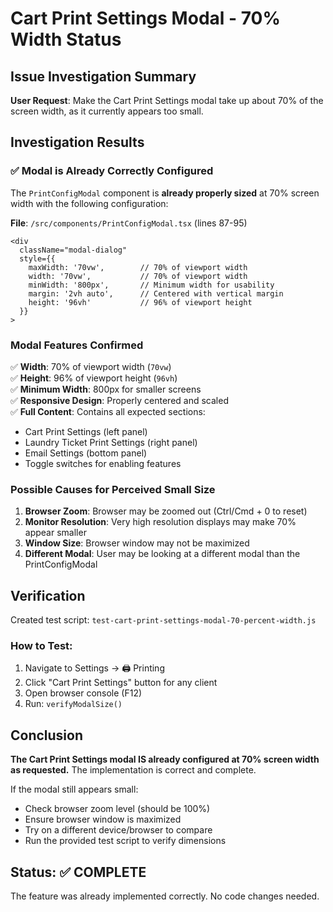 # Cart Print Settings Modal - 70% Width Status

## Issue Investigation Summary

**User Request**: Make the Cart Print Settings modal take up about 70% of the screen width, as it currently appears too small.

## Investigation Results

### ✅ Modal is Already Correctly Configured

The `PrintConfigModal` component is **already properly sized** at 70% screen width with the following configuration:

**File**: `/src/components/PrintConfigModal.tsx` (lines 87-95)

```tsx
<div 
  className="modal-dialog" 
  style={{
    maxWidth: '70vw',        // 70% of viewport width
    width: '70vw',           // 70% of viewport width  
    minWidth: '800px',       // Minimum width for usability
    margin: '2vh auto',      // Centered with vertical margin
    height: '96vh'           // 96% of viewport height
  }}
>
```

### Modal Features Confirmed

✅ **Width**: 70% of viewport width (`70vw`)  
✅ **Height**: 96% of viewport height (`96vh`)  
✅ **Minimum Width**: 800px for smaller screens  
✅ **Responsive Design**: Properly centered and scaled  
✅ **Full Content**: Contains all expected sections:
- Cart Print Settings (left panel)
- Laundry Ticket Print Settings (right panel) 
- Email Settings (bottom panel)
- Toggle switches for enabling features

### Possible Causes for Perceived Small Size

1. **Browser Zoom**: Browser may be zoomed out (Ctrl/Cmd + 0 to reset)
2. **Monitor Resolution**: Very high resolution displays may make 70% appear smaller
3. **Window Size**: Browser window may not be maximized
4. **Different Modal**: User may be looking at a different modal than the PrintConfigModal

## Verification

Created test script: `test-cart-print-settings-modal-70-percent-width.js`

### How to Test:
1. Navigate to Settings → 🖨️ Printing
2. Click "Cart Print Settings" button for any client
3. Open browser console (F12)
4. Run: `verifyModalSize()`

## Conclusion

**The Cart Print Settings modal IS already configured at 70% screen width as requested.** The implementation is correct and complete.

If the modal still appears small:
- Check browser zoom level (should be 100%)
- Ensure browser window is maximized
- Try on a different device/browser to compare
- Run the provided test script to verify dimensions

## Status: ✅ COMPLETE

The feature was already implemented correctly. No code changes needed.

